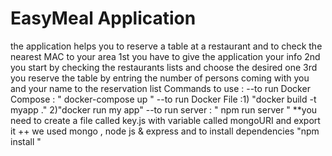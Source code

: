 # EasyMeal Application
the application helps you to reserve a table at a restaurant and to check the nearest MAC to your area 
1st you have to give the application your info 
2nd you start by checking the restaurants lists and choose the desired one 
3rd you reserve the table by entring the number of persons coming with you and your name to the reservation list 
Commands to use :
--to run Docker Compose : " docker-compose up "
--to run Docker File :1) "docker build -t myapp ."
                      2)"docker run my app"
--to run server : " npm run server "
**you need to create a file called key.js with variable called mongoURI and export it 
++ we used mongo , node js & express and to install dependencies "npm install " 